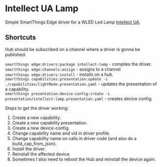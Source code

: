 # Intellect UA Lamp

Simple SmartThings Edge driver for a WLED Led Lamp [Intellect UA](https://www.intellect-ua.com/).

## Shortcuts

Hub should be subscribed on a channel where a driver is gonna be published.

`smartthings edge:drivers:package intellect-lamp` - compiles the driver.<br />
`smartthings edge:channels:assign` - assigns to a channel<br />
`smartthings edge:drivers:install` - installs on a hub.<br />
`smartthings capabilities:presentation:update -i ./capabilities/lightMode.presentation.yaml` - updates the presentation of a capability.<br />
`smartthings presentation:device-config:create -i presentation/intellect-lamp.presentation.yaml` - creates device config.<br />

Steps to get the driver working:

1. Create a new capability.
1. Create a new capability presentation.
1. Create a new device-config.
1. Change capability name and vid in driver profile.
1. Change capability name on calls in driver code (and also do a build_cap_from_json).
1. Install the driver.
1. Reinstall the affected device.
1. Sometimes I also need to reboot the Hub and reinstall the device again.